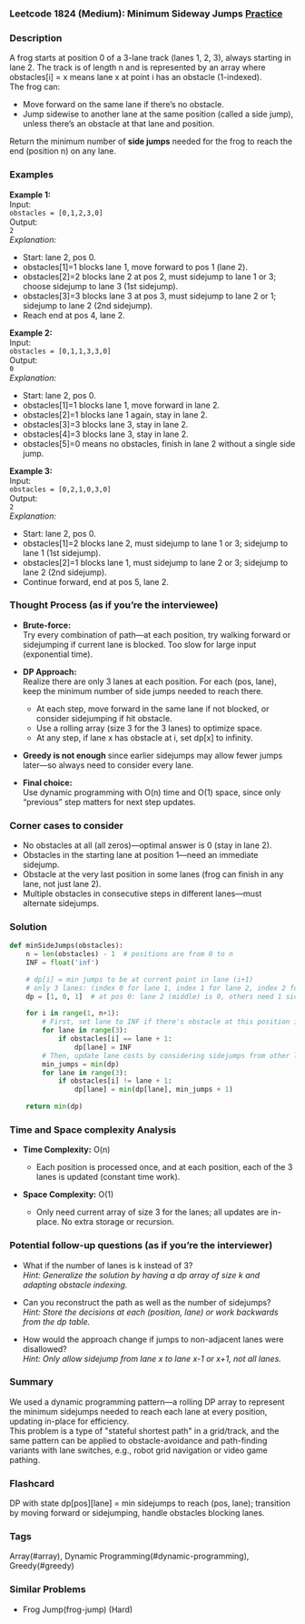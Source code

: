 ### Leetcode 1824 (Medium): Minimum Sideway Jumps [Practice](https://leetcode.com/problems/minimum-sideway-jumps)

### Description  
A frog starts at position 0 of a 3-lane track (lanes 1, 2, 3), always starting in lane 2. The track is of length n and is represented by an array where obstacles[i] = x means lane x at point i has an obstacle (1-indexed).  
The frog can:
- Move forward on the same lane if there’s no obstacle.
- Jump sidewise to another lane at the same position (called a side jump), unless there’s an obstacle at that lane and position.

Return the minimum number of **side jumps** needed for the frog to reach the end (position n) on any lane.

### Examples  

**Example 1:**  
Input:  
`obstacles = [0,1,2,3,0]`  
Output:  
`2`  
*Explanation:*
- Start: lane 2, pos 0.
- obstacles[1]=1 blocks lane 1, move forward to pos 1 (lane 2).
- obstacles[2]=2 blocks lane 2 at pos 2, must sidejump to lane 1 or 3; choose sidejump to lane 3 (1st sidejump).
- obstacles[3]=3 blocks lane 3 at pos 3, must sidejump to lane 2 or 1; sidejump to lane 2 (2nd sidejump).
- Reach end at pos 4, lane 2.

**Example 2:**  
Input:  
`obstacles = [0,1,1,3,3,0]`  
Output:  
`0`  
*Explanation:*
- Start: lane 2, pos 0.
- obstacles[1]=1 blocks lane 1, move forward in lane 2.
- obstacles[2]=1 blocks lane 1 again, stay in lane 2.
- obstacles[3]=3 blocks lane 3, stay in lane 2.
- obstacles[4]=3 blocks lane 3, stay in lane 2.
- obstacles[5]=0 means no obstacles, finish in lane 2 without a single side jump.

**Example 3:**  
Input:  
`obstacles = [0,2,1,0,3,0]`  
Output:  
`2`  
*Explanation:*
- Start: lane 2, pos 0.
- obstacles[1]=2 blocks lane 2, must sidejump to lane 1 or 3; sidejump to lane 1 (1st sidejump).
- obstacles[2]=1 blocks lane 1, must sidejump to lane 2 or 3; sidejump to lane 2 (2nd sidejump).
- Continue forward, end at pos 5, lane 2.

### Thought Process (as if you’re the interviewee)  
- **Brute-force:**  
    Try every combination of path—at each position, try walking forward or sidejumping if current lane is blocked. Too slow for large input (exponential time).

- **DP Approach:**  
    Realize there are only 3 lanes at each position. For each (pos, lane), keep the minimum number of side jumps needed to reach there.  
    - At each step, move forward in the same lane if not blocked, or consider sidejumping if hit obstacle.
    - Use a rolling array (size 3 for the 3 lanes) to optimize space.
    - At any step, if lane x has obstacle at i, set dp[x] to infinity.

- **Greedy is not enough** since earlier sidejumps may allow fewer jumps later—so always need to consider every lane.

- **Final choice:**  
    Use dynamic programming with O(n) time and O(1) space, since only “previous” step matters for next step updates.

### Corner cases to consider  
- No obstacles at all (all zeros)—optimal answer is 0 (stay in lane 2).
- Obstacles in the starting lane at position 1—need an immediate sidejump.
- Obstacle at the very last position in some lanes (frog can finish in any lane, not just lane 2).
- Multiple obstacles in consecutive steps in different lanes—must alternate sidejumps.

### Solution

```python
def minSideJumps(obstacles):
    n = len(obstacles) - 1  # positions are from 0 to n
    INF = float('inf')
    
    # dp[i] = min jumps to be at current point in lane (i+1)
    # only 3 lanes: (index 0 for lane 1, index 1 for lane 2, index 2 for lane 3)
    dp = [1, 0, 1]  # at pos 0: lane 2 (middle) is 0, others need 1 sidejump
    
    for i in range(1, n+1):
        # First, set lane to INF if there's obstacle at this position in that lane
        for lane in range(3):
            if obstacles[i] == lane + 1:
                dp[lane] = INF
        # Then, update lane costs by considering sidejumps from other lanes
        min_jumps = min(dp)
        for lane in range(3):
            if obstacles[i] != lane + 1:
                dp[lane] = min(dp[lane], min_jumps + 1)
                
    return min(dp)
```

### Time and Space complexity Analysis  

- **Time Complexity:** O(n)  
  - Each position is processed once, and at each position, each of the 3 lanes is updated (constant time work).

- **Space Complexity:** O(1)  
  - Only need current array of size 3 for the lanes; all updates are in-place. No extra storage or recursion.

### Potential follow-up questions (as if you’re the interviewer)  

- What if the number of lanes is k instead of 3?  
  *Hint: Generalize the solution by having a dp array of size k and adapting obstacle indexing.*

- Can you reconstruct the path as well as the number of sidejumps?  
  *Hint: Store the decisions at each (position, lane) or work backwards from the dp table.*

- How would the approach change if jumps to non-adjacent lanes were disallowed?  
  *Hint: Only allow sidejump from lane x to lane x-1 or x+1, not all lanes.*

### Summary
We used a dynamic programming pattern—a rolling DP array to represent the minimum sidejumps needed to reach each lane at every position, updating in-place for efficiency.  
This problem is a type of "stateful shortest path" in a grid/track, and the same pattern can be applied to obstacle-avoidance and path-finding variants with lane switches, e.g., robot grid navigation or video game pathing.


### Flashcard
DP with state dp[pos][lane] = min sidejumps to reach (pos, lane); transition by moving forward or sidejumping, handle obstacles blocking lanes.

### Tags
Array(#array), Dynamic Programming(#dynamic-programming), Greedy(#greedy)

### Similar Problems
- Frog Jump(frog-jump) (Hard)